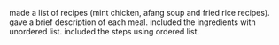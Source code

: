 made a list of recipes (mint chicken, afang soup and fried rice recipes).
gave a brief description of each meal.
included the ingredients with unordered list.
included the steps using ordered list.
